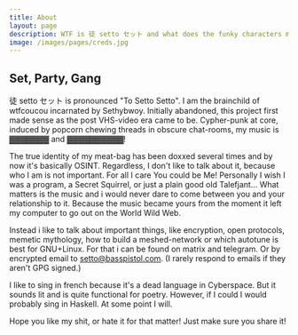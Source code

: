 ```yaml
---
title: About
layout: page
description: WTF is 徒 setto セット and what does the funky characters mean? Why so cryptic and whodafuq?
image: /images/pages/creds.jpg
---
```


## Set, Party, Gang

徒 setto セット is pronounced "To Setto Setto". I am the brainchild of wtfcoucou incarnated by Sethybwoy. Initially abandoned, this project first made sense as the post VHS-video era came to be. Cypher-punk at core, induced by popcorn chewing threads in obscure chat-rooms, my music is ▓▓▓▓▓▓▓ and ▓▓▓▓▓▓▓▓▓▓\!

The true identity of my meat-bag has been doxxed several times and by now it's basically OSINT. Regardless, I don't like to talk about it, because who I am is not important. For all I care You could be Me\! Personally I wish I was a program, a Secret Squirrel, or just a plain good old Talefjant… What matters is the music and i would never dare to come between you and your relationship to it. Because the music became yours from the moment it left my computer to go out on the World Wild Web.

Instead i like to talk about important things, like encryption, open protocols, memetic mythology, how to build a meshed-network or which autotune is best for GNU+Linux. For that i can be found on matrix and telegram. Or by encrypted email to setto@basspistol.com. (I rarely respond to emails if they aren't GPG signed.)

I like to sing in french because it's a dead language in Cyberspace. But it sounds lit and is quite functional for poetry. However, if I could I would probably sing in Haskell. At some point I will.

Hope you like my shit, or hate it for that matter\! Just make sure you share it\!